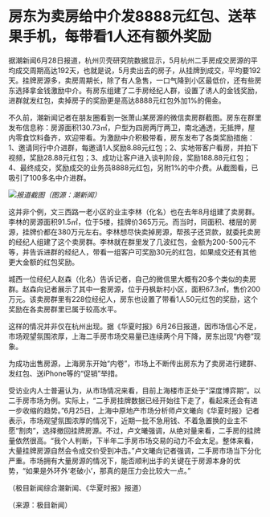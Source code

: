 

# 房东为卖房给中介发8888元红包、送苹果手机，每带看1人还有额外奖励

据潮新闻6月28日报道，杭州贝壳研究院数据显示，5月杭州二手房成交房源的平均成交周期高达192天，也就是说，5月卖出去的房子，从挂牌到成交，平均要192天。挂牌房源多，卖房周期长，除了有人急售，一口气降到小区最低价，还有些房东选择拿金钱激励中介。有房东组建了二手房经纪人群，设置了诱人的金钱奖励，进群就发红包，卖掉房子的奖励更是高达8888元红包外加1%的佣金。

不久前，潮新闻记者在朋友圈看到一张萧山某房源的微信卖房群截图。房东在群里发布信息称：房源面积130.73㎡，户型为四房两厅两卫，南北通透，无抵押，屋内零食饮料备齐，欢迎带看。为激励中介积极带看，房东发布了各类奖励措施：1、邀请同行中介进群，每邀请1人奖励8.88元红包；2、实地带客户看房，并拍下视频，奖励28.88元红包；3、成功让客户进入谈判阶段，奖励188.88元红包；4、最终成交，奖励成交的业务员8888元红包，另附1%的中介费。从截图看，已吸引了100多名中介进群。

![](https://inews.gtimg.com/om_bt/OHbFb20Fc9qPdSF0RJ87L1X8NFvisP7AUypVysHyEukBYAA/1000)_报道截图（图源：潮新闻）_

这并非个例，文三西路一老小区的业主李林（化名）也在去年8月组建了卖房群。李林的房源面积91.5㎡，位于5楼，挂牌价365万元。而当时，同面积、楼层的房源，挂牌价都在380万元左右。李林想尽快卖掉房源，帮孩子还贷款，就委托卖房的经纪人组建了这个卖房群。李林就在群里发了几波红包，金额为200-500元不等，并告诉进群的经纪人，带看一组客户可奖励30元的红包，如果成交还有其他更大金额的红包奖励。

城西一位经纪人赵森（化名）告诉记者，自己的微信里大概有20多个类似的卖房群。赵森向记者展示了其中一套房源，位于丹枫新村小区，面积67.3㎡，售价200万元。该卖房群里有228位经纪人，房东也设置了带看1人50元红包的奖励，这个奖励在各卖房群里已属于较高水平。

这样的情况并非仅在杭州出现。据《华夏时报》6月26日报道，因市场信心不足，市场观望氛围浓厚，上海二手房市场交易量已连续两个月下降，房东出现“内卷”现象。

为成功出售房源，上海房东开始“内卷”，市场上不断传出房东为了卖房进行建群、发红包、送iPhone等的“促销”举措。

受访业内人士普遍认为，从市场情况来看，目前上海楼市正处于“深度博弈期”。以二手房市场为例。实际上，“二手房挂牌数据已经开始往下走了，看起来还会有进一步收缩的趋势。”6月25日，上海中原地产市场分析师卢文曦向《华夏时报》记者表示，市场观望氛围浓厚的情况下，近期一批不急用钱、不着急置换的业主不愿“割肉”，选择撤回挂牌房源。不过，卢文曦强调，从绝对量来看，二手房的挂牌量依然很高。“我个人判断，下半年二手房市场交易的动力不会太足。整体来看，大量挂牌房源自然会令成交价受到冲击。”卢文曦向记者强调，二手房市场当下分化严重。市场拥有大量房源的情况下，能否顺利出手的关键在于房源本身的优势，“如果是外环外‘老破小’，那真的是压力会比较大一点。”

（极目新闻综合潮新闻、《华夏时报》报道）

（来源：极目新闻）

